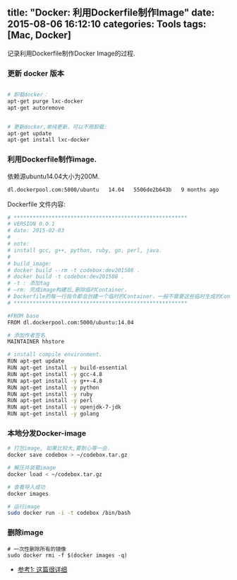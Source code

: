 title: "Docker: 利用Dockerfile制作Image"
date: 2015-08-06 16:12:10
categories: Tools
tags: [Mac, Docker]
---
记录利用Dockerfile制作Docker Image的过程.

<!-- more -->

### 更新 docker 版本

```bash

# 卸载docker：
apt-get purge lxc-docker
apt-get autoremove


# 更新docker,单纯更新，可以不用卸载:
apt-get update
apt-get install lxc-docker

```




### 利用Dockerfile制作image.

依赖源ubuntu14.04大小为200M.

```bash
dl.dockerpool.com:5000/ubuntu   14.04   5506de2b643b   9 months ago     199.3 MB
```

Dockerfile 文件内容:

```bash
# *******************************************************
# VERSION 0.0.1
# date: 2015-02-03
#
# note:
# install gcc, g++, python, ruby, go, perl, java.
#
# build_image:
# docker build --rm -t codebox:dev201508 .
# docker build -t codebox:dev201508 .
# -t : 添加tag
# –rm: 完成image构建后,删除临时Container，
# Dockerfile的每一行指令都会创建一个临时的Container，一般不需要这些临时生成的Container.
# *******************************************************

#FROM base
FROM dl.dockerpool.com:5000/ubuntu:14.04

# 添加作者签名
MAINTAINER hhstore

# install compile environment.
RUN apt-get update
RUN apt-get install -y build-essential
RUN apt-get install -y gcc-4.8
RUN apt-get install -y g++-4.8
RUN apt-get install -y python
RUN apt-get install -y ruby
RUN apt-get install -y perl
RUN apt-get install -y openjdk-7-jdk
RUN apt-get install -y golang


```




### 本地分发Docker-image

```bash
# 打包image, 如果比较大,要耐心等一会.
docker save codebox > ~/codebox.tar.gz

# 解压并装载image
docker load < ~/codebox.tar.gz

# 查看导入成功
docker images

# 运行image
sudo docker run -i -t codebox /bin/bash


```


### 删除image

```
# 一次性删除所有的镜像
sudo docker rmi -f $(docker images -q)

```



- [参考1: 这篇很详细](http://tech.uc.cn/?p=2726)
